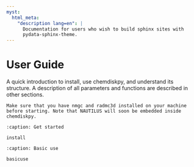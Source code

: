 ```yaml
---
myst:
  html_meta:
    "description lang=en": |
      Documentation for users who wish to build sphinx sites with
      pydata-sphinx-theme.
---
```


# User Guide

A quick introduction to install, use chemdiskpy, and understand its structure. A description of all parameters and functions are described in other sections.

```{WARNING:}
Make sure that you have nmgc and radmc3d installed on your machine before starting. Note that NAUTILUS will soon be embedded inside chemdiskpy.
```


```{toctree}
:caption: Get started

install
```

```{toctree}
:caption: Basic use

basicuse
```
